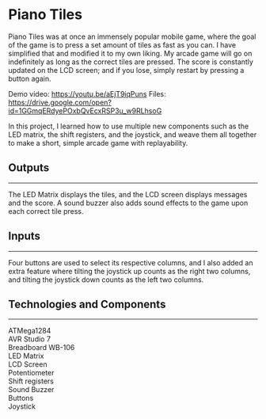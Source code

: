# Piano Tiles

Piano Tiles was at once an immensely popular mobile game, where the goal of the game is to press a set amount of tiles as fast as you can. I have simplified that and modified it to my own liking. My arcade game will go on indefinitely as long as the correct tiles are pressed. The score is constantly updated on the LCD screen; and if you lose, simply restart by pressing a button again. 

Demo video: https://youtu.be/aEjT9iqPuns
Files: https://drive.google.com/open?id=1GGmqERdyePOxbQvEcxRSP3u_w9RLhsoG

In this project, I learned how to use multiple new components such as the LED matrix, the shift registers, and the joystick, and weave them all together to make a short, simple arcade game with replayability.


## Outputs
------------
The LED Matrix displays the tiles, and the LCD screen displays messages and the score. A sound buzzer also adds sound effects to the game upon each correct tile press.


## Inputs 
------------
Four buttons are used to select its respective columns, and I also added an extra feature where tilting the joystick up counts as the right two columns, and tilting the joystick down counts as the left two columns.


## Technologies and Components
------------
ATMega1284 <br>
AVR Studio 7 <br>
Breadboard WB-106 <br>
LED Matrix <br>
LCD Screen <br>
Potentiometer <br>
Shift registers <br>
Sound Buzzer <br>
Buttons <br>
Joystick <br>
